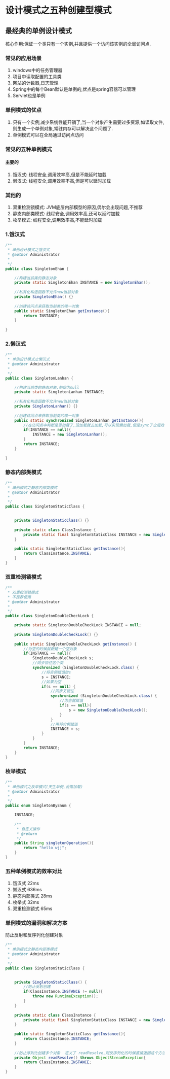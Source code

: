 # 设计模式之五种创建型模式

## 最经典的单例设计模式
核心作用:保证一个类只有一个实例,并且提供一个访问该实例的全局访问点.

### 常见的应用场景
1. windows中的任务管理器
2. 项目中读取配置的工具类
3. 网站的计数器,日志管理
4. Spring中的每个Bean默认是单例的,优点是spring容器可以管理
5. Servlet也是单例

### 单例模式的优点
1. 只有一个实例,减少系统性能开销了,当一个对象产生需要过多资源,如读取文件,则生成一个单例对象,常驻内存可以解决这个问题了.
2. 单例模式可以在全局通过访问点访问

### 常见的五种单例模式
#### 主要的 
1. 饿汉式: 线程安全,调用效率高,但是不能延时加载
2. 懒汉式: 线程安全,调用效率不高,但是可以延时加载

### 其他的
1. 双重检测锁模式: JVM底层内部模型的原因,偶尔会出现问题,不推荐
2. 静态内部类模式: 线程安全,调用效率高,还可以延时加载
3. 枚举模式: 线程安全,调用效率高,不能延时加载

### 1.饿汉式
```java
/**
 * 单例设计模式之饿汉式
 * @author Administrator
 *
 */
public class SingletonEhan {

	//构建当前类的静态对象
	private static SingletonEhan INSTANCE = new SingletonEhan();
	
	//私有化构造函数不允许new当前对象
	private SingletonEhan() {}
	
	//创建访问点来获取当前类的唯一对象
	public static SingletonEhan getInstance(){
		return INSTANCE;
	}
	
}
```

### 2.懒汉式
```java
/**
 * 单例设计模式之懒汉式
 * @author Administrator
 *
 */
public class SingletonLanhan {

	//构建当前类的静态对象,初始为null
	private static SingletonLanhan INSTANCE;
	
	//私有化构造函数不允许new当前对象
	private SingletonLanhan() {}
	
	//创建访问点来获取当前类的唯一对象
	public static synchronized SingletonLanhan getInstance(){
		//在访问点中判断是否加载了,没加载就去加载,可以实现懒加载,但是sync了之后效率很低了
		if(INSTANCE == null){
			INSTANCE = new SingletonLanhan();
		}
		return INSTANCE;
	}
	
}
```

### 静态内部类模式
```java
/**
 * 单例模式之静态内部类模式
 * @author Administrator
 *
 */
public class SingletonStaticClass {

	
	private SingletonStaticClass() {}
	
	private static class ClassInstance {
		private static final SingletonStaticClass INSTANCE = new SingletonStaticClass();
	}
	
	public static SingletonStaticClass getInstance(){
		return ClassInstance.INSTANCE;
	}
}
```

### 双重检测锁模式
```java
/**
 * 双重检测锁模式
 * 不推荐使用
 * @author Administrator
 *
 */
public class SingletonDoubleCheckLock {

	private static SingletonDoubleCheckLock INSTANCE = null;
	
	private SingletonDoubleCheckLock() {}
	
	public static SingletonDoubleCheckLock getInstance() {
		//为空的时候就新建一个空对象
		if(INSTANCE == null){
			SingletonDoubleCheckLock s;
			//同步锁住这个类
			synchronized (SingletonDoubleCheckLock.class) {
				//将实例赋值给s
				s = INSTANCE;
				//如果为空
				if(s == null) {
					//同步又锁住
					synchronized (SingletonDoubleCheckLock.class) {
						//为空就赋值
						if(s == null){
							s = new SingletonDoubleCheckLock();
						}
					}
					//再将实例赋值
					INSTANCE = s;
				}
			}
		}
		return INSTANCE;
	}
}

```

### 枚举模式
```java
/**
 * 单例模式之枚举模式(天生单例,没懒加载)
 * @author Administrator
 *
 */
public enum SingletonByEnum {

	INSTANCE;
	
	/**
	 * 自定义操作
	 * @return
	 */
	public String singletonOperation(){
		return "hello wjj";
	}
}

```

### 五种单例模式的效率对比
1. 饿汉式            22ms
2. 懒汉式            636ms
3. 静态内部类式       28ms
4. 枚举式            32ms
5. 双重检测锁式       65ms

### 单例模式的漏洞和解决方案
防止反射和反序列化创建对象
```java
/**
 * 单例模式之静态内部类模式
 * @author Administrator
 *
 */
public class SingletonStaticClass {

	
	private SingletonStaticClass() {
		//防止反射创建
		if(ClassInstance.INSTANCE != null){
			throw new RuntimeException();
		}
	}
	
	private static class ClassInstance {
		private static final SingletonStaticClass INSTANCE = new SingletonStaticClass();
	}
	
	public static SingletonStaticClass getInstance(){
		return ClassInstance.INSTANCE;
	}
	
	//防止序列化创建多个对象  定义了 readResolve,则反序列化的时候直接返回这个方法的对象
	private Object readResolve() throws ObjectStreamException{
		return ClassInstance.INSTANCE;
	}
}

```